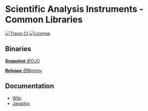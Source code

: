 # Scientific Analysis Instruments - Common Libraries

<a href="https://travis-ci.org/Scientific-Analysis-Instruments/uk.co.saiman">
  <img src="http://img.shields.io/travis/Scientific-Analysis-Instruments/uk.co.saiman.svg"
      alt="Travis CI">
</a>
<a href="https://tldrlegal.com/license/gnu-general-public-license-v3-%28gpl-3%29">
  <img src="https://img.shields.io/github/license/Scientific-Analysis-Instruments/uk.co.saiman.svg"
      alt="License">
</a>

## Binaries

[**Snapshot** *@OJO*](https://oss.jfrog.org/artifactory/simple/libs-snapshot/uk/co/saiman/)

[**Release** *@Bintray*](https://bintray.com/saiman/uk.co.saiman)

## Documentation

* [Wiki](https://github.com/Scientific-Analysis-Instruments/uk.co.saiman/wiki)
* [Javadoc](https://scientific-analysis-instruments.github.io/uk.co.saiman/)
